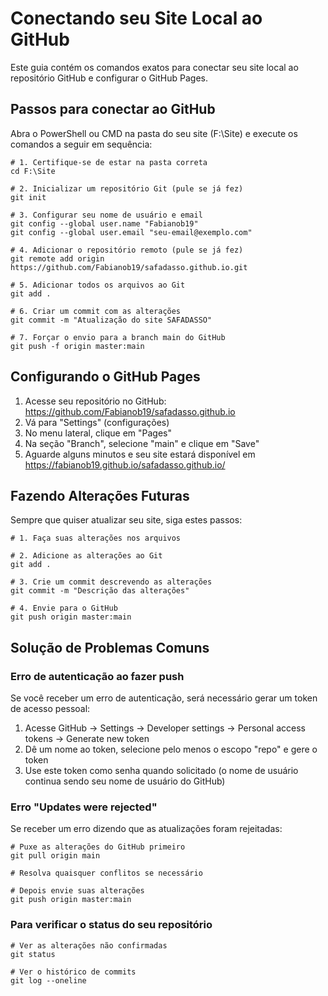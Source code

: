 # Conectando seu Site Local ao GitHub

Este guia contém os comandos exatos para conectar seu site local ao repositório GitHub e configurar o GitHub Pages.

## Passos para conectar ao GitHub

Abra o PowerShell ou CMD na pasta do seu site (F:\Site) e execute os comandos a seguir em sequência:

```
# 1. Certifique-se de estar na pasta correta
cd F:\Site

# 2. Inicializar um repositório Git (pule se já fez)
git init

# 3. Configurar seu nome de usuário e email
git config --global user.name "Fabianob19"
git config --global user.email "seu-email@exemplo.com"

# 4. Adicionar o repositório remoto (pule se já fez)
git remote add origin https://github.com/Fabianob19/safadasso.github.io.git

# 5. Adicionar todos os arquivos ao Git
git add .

# 6. Criar um commit com as alterações
git commit -m "Atualização do site SAFADASSO"

# 7. Forçar o envio para a branch main do GitHub
git push -f origin master:main
```

## Configurando o GitHub Pages

1. Acesse seu repositório no GitHub: https://github.com/Fabianob19/safadasso.github.io
2. Vá para "Settings" (configurações)
3. No menu lateral, clique em "Pages"
4. Na seção "Branch", selecione "main" e clique em "Save"
5. Aguarde alguns minutos e seu site estará disponível em https://fabianob19.github.io/safadasso.github.io/

## Fazendo Alterações Futuras

Sempre que quiser atualizar seu site, siga estes passos:

```
# 1. Faça suas alterações nos arquivos

# 2. Adicione as alterações ao Git
git add .

# 3. Crie um commit descrevendo as alterações
git commit -m "Descrição das alterações"

# 4. Envie para o GitHub
git push origin master:main
```

## Solução de Problemas Comuns

### Erro de autenticação ao fazer push

Se você receber um erro de autenticação, será necessário gerar um token de acesso pessoal:

1. Acesse GitHub → Settings → Developer settings → Personal access tokens → Generate new token
2. Dê um nome ao token, selecione pelo menos o escopo "repo" e gere o token
3. Use este token como senha quando solicitado (o nome de usuário continua sendo seu nome de usuário do GitHub)

### Erro "Updates were rejected"

Se receber um erro dizendo que as atualizações foram rejeitadas:

```
# Puxe as alterações do GitHub primeiro
git pull origin main

# Resolva quaisquer conflitos se necessário

# Depois envie suas alterações
git push origin master:main
```

### Para verificar o status do seu repositório

```
# Ver as alterações não confirmadas
git status

# Ver o histórico de commits
git log --oneline
``` 
